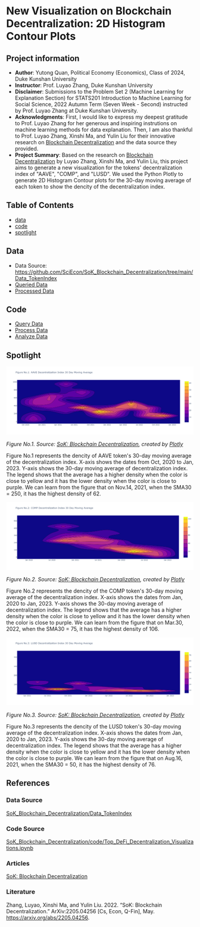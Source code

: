 # New Visualization on Blockchain Decentralization: 2D Histogram Contour Plots
## Project information
- **Author**: Yutong Quan, Political Economy (Economics), Class of 2024, Duke Kunshan University
- **Instructor**: Prof. Luyao Zhang, Duke Kunshan University
- **Disclaimer**: Submissions to the Problem Set 2 (Machine Learning for Explanation Section) for STATS201 Introduction to Machine Learning for Social Science, 2022 Autumn Term (Seven Week - Second) instructed by Prof. Luyao Zhang at Duke Kunshan University.
- **Acknowledgments**: First, I would like to express my deepest gratitude to Prof. Luyao Zhang for her generous and inspiring instrutions on machine learning methods for data explanation. Then, I am also thankful to Prof. Luyao Zhang, Xinshi Ma, and Yulin Liu for their innovative research on [Blockchain Decentralization](https://arxiv.org/abs/2205.04256) and the data source they provided. 
- **Project Summary**: Based on the research on [Blockchain Decentralization](https://arxiv.org/abs/2205.04256) by Luyao Zhang, Xinshi Ma, and Yulin Liu, this project aims to generate a new visualization for the tokens' decentralization index of "AAVE", "COMP", and "LUSD". We used the Python Plotly to generate 2D Histogram Contour plots for the 30-day moving average of each token to show the dencity of the decentralization index.

## Table of Contents
- [data](https://github.com/yutongquan/STATS201_Problem_Set_2_Explanation/tree/main/data)
- [code](https://github.com/yutongquan/STATS201_Problem_Set_2_Explanation/tree/main/code)
- [spotlight](https://github.com/yutongquan/STATS201_Problem_Set_2_Explanation/tree/main/spotlight)

## Data
- Data Source: https://github.com/SciEcon/SoK_Blockchain_Decentralization/tree/main/Data_TokenIndex
- [Queried Data](https://github.com/yutongquan/STATS201_Problem_Set_2_Explanation/tree/main/data/Queried_Data)
- [Processed Data](https://github.com/yutongquan/STATS201_Problem_Set_2_Explanation/tree/main/data/Processed_Data)

## Code
- [Query Data](https://github.com/yutongquan/STATS201_Problem_Set_2_Explanation/blob/main/code/Query_Data.ipynb)
- [Process Data](https://github.com/yutongquan/STATS201_Problem_Set_2_Explanation/blob/main/code/Process_Data.ipynb)
- [Analyze Data](https://github.com/yutongquan/STATS201_Problem_Set_2_Explanation/blob/main/code/Analyze_Data.ipynb)

## Spotlight

![AAVE](https://github.com/yutongquan/STATS201_Problem_Set_2_Explanation/blob/main/spotlight/figure%201.png)

*Figure No.1. Source: [SoK: Blockchain Decentralization](https://github.com/SciEcon/SoK_Blockchain_Decentralization/), created by [Plotly](https://plotly.com/python/)*

Figure No.1 represents the dencity of AAVE token's 30-day moving average of the decentralization index. X-axis shows the dates from Oct, 2020 to Jan, 2023. Y-axis shows the 30-day moving average of decentralization index. The legend shows that the average has a higher density when the color is close to yellow and it has the lower density when the color is close to purple. We can learn from the figure that on Nov.14, 2021, when the SMA30 = 250, it has the highest density of 62.

![COMP](https://github.com/yutongquan/STATS201_Problem_Set_2_Explanation/blob/main/spotlight/figure%202.png)

*Figure No.2. Source: [SoK: Blockchain Decentralization](https://github.com/SciEcon/SoK_Blockchain_Decentralization/), created by [Plotly](https://plotly.com/python/)*

Figure No.2 represents the dencity of the COMP token's 30-day moving average of the decentralization index. X-axis shows the dates from Jan, 2020 to Jan, 2023. Y-axis shows the 30-day moving average of decentralization index. The legend shows that the average has a higher density when the color is close to yellow and it has the lower density when the color is close to purple. We can learn from the figure that on Mar.30, 2022, when the SMA30 = 75, it has the highest density of 106.

![LUSD](https://github.com/yutongquan/STATS201_Problem_Set_2_Explanation/blob/main/spotlight/figure%203.png)

*Figure No.3. Source: [SoK: Blockchain Decentralization](https://github.com/SciEcon/SoK_Blockchain_Decentralization/), created by [Plotly](https://plotly.com/python/)*

Figure No.3 represents the dencity of the LUSD token's 30-day moving average of the decentralization index. X-axis shows the dates from Jan, 2020 to Jan, 2023. Y-axis shows the 30-day moving average of decentralization index. The legend shows that the average has a higher density when the color is close to yellow and it has the lower density when the color is close to purple. We can learn from the figure that on Aug.16, 2021, when the SMA30 = 50, it has the highest density of 76.

## References

### Data Source
[SoK_Blockchain_Decentralization/Data_TokenIndex](https://github.com/SciEcon/SoK_Blockchain_Decentralization/tree/main/Data_TokenIndex)
### Code Source
[SoK_Blockchain_Decentralization/code/Top_DeFi_Decentralization_Visualizations.ipynb](https://github.com/SciEcon/SoK_Blockchain_Decentralization/blob/main/code/Top_DeFi_Decentralization_Visualizations.ipynb)
### Articles
[SoK: Blockchain Decentralization](https://arxiv.org/abs/2205.04256)
### Literature
Zhang, Luyao, Xinshi Ma, and Yulin Liu. 2022. “SoK: Blockchain Decentralization.” ArXiv:2205.04256 [Cs, Econ, Q-Fin], May. https://arxiv.org/abs/2205.04256.


